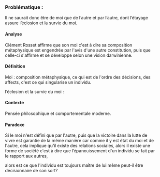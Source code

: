 ### Problématique :
Il ne saurait donc être de moi que de l’autre et par l’autre, dont l’étayage assure l’éclosion et la survie du moi.

#### Analyse
Clément Rosset affirme que son moi c'est à dire sa composition métaphysique est engendrée par l'avis d'une autre constitution, puis que celle-ci s'affirme et se développe selon une vision darwinienne. 

#### Définition 
Moi : composition métaphysique, ce qui est de l'ordre des décisions, des affects, c'est ce qui singularise un individu. 

l’éclosion et la survie du moi : 

#### Contexte
Pensée philosophique et comportementale moderne. 

#### Paradoxe
Si le moi n'est défini que par l'autre, puis que la victoire dans la lutte de vivre est garantie de la même manière car 
comme il y est état du moi et de l'autre, cela implique qu'il existe des relations sociales, alors il existe une forme de société c'est à dire que l’épanouissement d'un individu se fait par le rapport aux autres, 


alors est ce que l'individu est toujours maître de lui même peut-il être décisionnaire de son sort?


